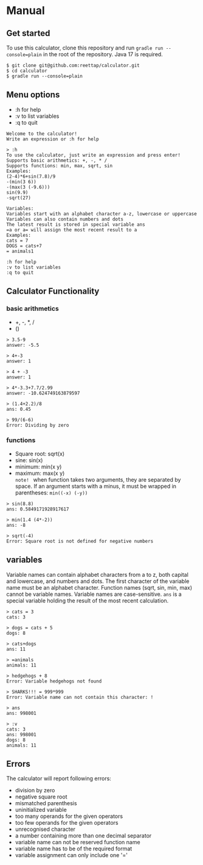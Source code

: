 # Manual 

## Get started
To use this calculator, clone this repository and run 
`gradle run --console=plain` in the root 
of the repository. Java 17 is required.
```
$ git clone git@github.com:reettap/calculator.git
$ cd calculator
$ gradle run --console=plain
```

## Menu options
- :h for help
- :v to list variables
- :q to quit

```
Welcome to the calculator!
Write an expression or :h for help

> :h
To use the calculator, just write an expression and press enter!
Supports basic arithmetics: +, -, * /
Supports functions: min, max, sqrt, sin
Examples:
(2-4)*6+sin(7.8)/9
-(min(3 6))
-(max(3 (-9.6)))
sin(9.9)
-sqrt(27)

Variables:
Variables start with an alphabet character a-z, lowercase or uppercase
Variables can also contain numbers and dots
The latest result is stored in special variable ans
=a or a= will assign the most recent result to a
Examples:
cats = 7
DOGS = cats+7
= animals1

:h for help
:v to list variables
:q to quit
```

## Calculator Functionality  

### basic arithmetics
- +, -, *, /
- ()
```
> 3.5-9
answer: -5.5

> 4+-3
answer: 1

> 4 + -3
answer: 1

> 4*-3.3+7.7/2.99
answer: -10.624749163879597

> (1.4+2.2)/8
ans: 0.45

> 99/(6-6)
Error: Dividing by zero
```


### functions
- Square root: sqrt(x)  
- sine: sin(x)  
- minimum: min(x y)  
- maximum: max(x y)  
`note! `  when function takes two arguments, they are separated by space. If an 
argument starts with a minus, it must be wrapped in parentheses: `min((-x) (-y))`

```
> sin(8.8)
ans: 0.5849171928917617

> min(1.4 (4*-2))
ans: -8

> sqrt(-4)
Error: Square root is not defined for negative numbers
```
 

## variables
Variable names can contain alphabet characters from a to z, both 
capital and lowercase, and numbers and dots. The first 
character of the variable name must be an alphabet character. 
Function names (sqrt, sin, min, max) cannot be variable names. 
Variable names are case-sensitive. `ans` is a special variable 
holding the result of the most recent calculation.

```
> cats = 3
cats: 3

> dogs = cats + 5
dogs: 8

> cats+dogs
ans: 11

> =animals
animals: 11

> hedgehogs + 8
Error: Variable hedgehogs not found

> SHARKS!!! = 999*999
Error: Variable name can not contain this character: !

> ans
ans: 998001

> :v
cats: 3
ans: 998001
dogs: 8
animals: 11
```


## Errors 
The calculator will report following errors:
- division by zero
- negative square root
- mismatched parenthesis
- uninitialized variable
- too many operands for the given operators
- too few operands for the given operators
- unrecognised character
- a number containing more than one decimal separator
- variable name can not be reserved function name
- variable name has to be of the required format
- variable assignment can only include one '='